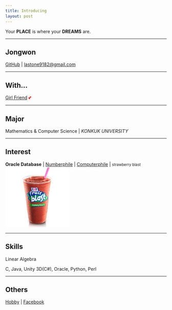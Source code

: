 ```yaml
---
title: Introducing
layout: post
---
```


Your **PLACE** is where your **DREAMS** are.

- - -

## Jongwon

[GitHub](//github.com/lastone9182) \| <a href="mailto:lastone9182@gmail.com">lastone9182@gmail.com</a>

- - -

## With...

[Girl Friend](//www.instagram.com/uj31587/)<span class="animated infinite pulse" style="color:red; cursor:none;"> 💕 </span>

- - -

## Major

Mathematics & Computer Science \| *KONKUK UNIVERSITY*

- - -

## Interest

**Oracle Database**
 | [Numberphile](//www.youtube.com/channel/UCoxcjq-8xIDTYp3uz647V5A)
 | [Computerphile](//www.youtube.com/channel/UC9-y-6csu5WGm29I7JiwpnA) |  <small id="blast">strawberry blast
 <img class="blast-content" width="199px" height="190px" src="/image/Strawberry_Citrus_Fruit_Blast.jpg" /></small>

- - -

## Skills

Linear Algebra

C, Java, Unity 3D(C#), Oracle, Python, Perl

- - -

## Others

[Hobby](//www.youtube.com/channel/UCddQOuoYBVq_7vtpD22Fccg) |
[Facebook](//www.facebook.com/jongwon.choi.7509)
